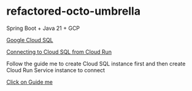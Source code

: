 # refactored-octo-umbrella
Spring Boot + Java 21 + GCP


[Google Cloud SQL](https://github.com/GoogleCloudPlatform/cloud-sql-jdbc-socket-factory)

[Connecting to Cloud SQL from Cloud Run](https://cloud.google.com/sql/docs/postgres/connect-run)

Follow the guide me to create Cloud SQL instance first and then create Cloud Run Service instance to connect

[Click on Guide me](https://cloud.google.com/sql/docs/postgres/connect-instance-cloud-run)
